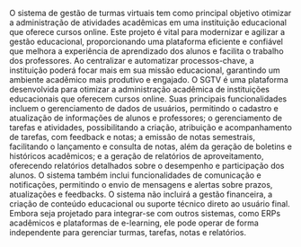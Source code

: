 O sistema de gestão de turmas virtuais tem como principal objetivo otimizar a administração de atividades acadêmicas em uma instituição educacional que oferece cursos online.
Este projeto é vital para modernizar e agilizar a gestão educacional, proporcionando uma plataforma eficiente e confiável que melhora a experiência de aprendizado dos alunos e facilita o trabalho dos professores. Ao centralizar e automatizar processos-chave, a instituição poderá focar mais em sua missão educacional, garantindo um ambiente acadêmico mais produtivo e engajado.
O SGTV é uma plataforma desenvolvida para otimizar a administração acadêmica de instituições educacionais que oferecem cursos online. Suas principais funcionalidades incluem o gerenciamento de dados de usuários, permitindo o cadastro e atualização de informações de alunos e professores; o gerenciamento de tarefas e atividades, possibilitando a criação, atribuição e acompanhamento de tarefas, com feedback e notas; a emissão de notas semestrais, facilitando o lançamento e consulta de notas, além da geração de boletins e históricos acadêmicos; e a geração de relatórios de aproveitamento, oferecendo relatórios detalhados sobre o desempenho e participação dos alunos. O sistema também inclui funcionalidades de comunicação e notificações, permitindo o envio de mensagens e alertas sobre prazos, atualizações e feedbacks. 
O sistema não incluirá a gestão financeira, a criação de conteúdo educacional ou suporte técnico direto ao usuário final. Embora seja projetado para integrar-se com outros sistemas, como ERPs acadêmicos e plataformas de e-learning, ele pode operar de forma independente para gerenciar turmas, tarefas, notas e relatórios.
